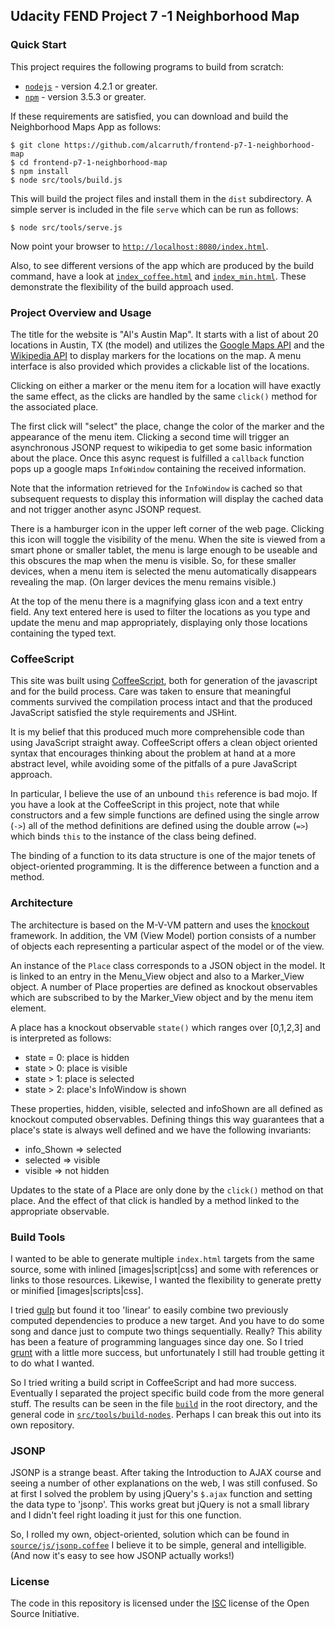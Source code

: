 
## Udacity FEND Project 7 -1 Neighborhood Map

### Quick Start

This project requires the following programs to build from scratch:

 - [`nodejs`](https://nodejs.org/en/) - version 4.2.1 or greater.
 - [`npm`](https://www.npmjs.com/) - version 3.5.3 or greater.

If these requirements are satisfied, you can download and build the
Neighborhood Maps App as follows:

```
$ git clone https://github.com/alcarruth/frontend-p7-1-neighborhood-map
$ cd frontend-p7-1-neighborhood-map
$ npm install
$ node src/tools/build.js
```

This will build the project files and install them in the `dist`
subdirectory.  A simple server is included in the file `serve` which
can be run as follows:

```
$ node src/tools/serve.js
```

Now point your browser to
[`http://localhost:8080/index.html`](http://localhost:8080/index.html).

Also, to see different versions of the app which are produced by the
build command, have a look at
[`index_coffee.html`](http://localhost:8080/index_coffee.html) and
[`index_min.html`](http://localhost:8080/index_min.html).  These
demonstrate the flexibility of the build approach used.


### Project Overview and Usage

The title for the website is "Al's Austin Map".  It starts with a list
of about 20 locations in Austin, TX (the model) and utilizes the
[Google Maps API](https://developers.google.com/maps/) and the
[Wikipedia API](https://www.mediawiki.org/wiki/API:Main_page) to
display markers for the locations on the map.  A menu interface is
also provided which provides a clickable list of the locations.

Clicking on either a marker or the menu item for a location will have
exactly the same effect, as the clicks are handled by the same
`click()` method for the associated place.

The first click will "select" the place, change the color of the
marker and the appearance of the menu item.  Clicking a second time
will trigger an asynchronous JSONP request to wikipedia to get some
basic information about the place.  Once this async request is
fulfilled a `callback` function pops up a google maps `InfoWindow`
containing the received information.

Note that the information retrieved for the `InfoWindow` is cached so
that subsequent requests to display this information will display the
cached data and not trigger another async JSONP request.

There is a hamburger icon in the upper left corner of the web page.
Clicking this icon will toggle the visibility of the menu.  When the
site is viewed from a smart phone or smaller tablet, the menu is large
enough to be useable and this obscures the map when the menu is
visible.  So, for these smaller devices, when a menu item is selected
the menu automatically disappears revealing the map.  (On larger
devices the menu remains visible.)

At the top of the menu there is a magnifying glass icon and a text
entry field.  Any text entered here is used to filter the locations as
you type and update the menu and map appropriately, displaying only
those locations containing the typed text.

### CoffeeScript

This site was built using [CoffeeScript](http://coffeescript.org/),
both for generation of the javascript and for the build process.  Care
was taken to ensure that meaningful comments survived the compilation
process intact and that the produced JavaScript satisfied the style
requirements and JSHint.

It is my belief that this produced much more comprehensible code than
using JavaScript straight away.  CoffeeScript offers a clean object
oriented syntax that encourages thinking about the problem at hand at
a more abstract level, while avoiding some of the pitfalls of a pure
JavaScript approach.

In particular, I believe the use of an unbound `this` reference is bad
mojo. If you have a look at the CoffeeScript in this project, note
that while constructors and a few simple functions are defined using
the single arrow (`->`) all of the method definitions are defined
using the double arrow (`=>`) which binds `this` to the instance of
the class being defined.

The binding of a function to its data structure is one of the major
tenets of object-oriented programming.  It is the difference between a
function and a method.

### Architecture

The architecture is based on the M-V-VM pattern and uses the
[knockout](http://knockoutjs.com/) framework.  In addition, the VM
(View Model) portion consists of a number of objects each representing
a particular aspect of the model or of the view.

An instance of the `Place` class corresponds to a JSON object in the
model.  It is linked to an entry in the Menu_View object and also to a
Marker_View object.  A number of Place properties are defined as
knockout observables which are subscribed to by the Marker_View object
and by the menu item element.

A place has a knockout observable `state()` which ranges over [0,1,2,3]
and is interpreted as follows:

 - state = 0: place is hidden
 - state > 0: place is visible
 - state > 1: place is selected
 - state > 2: place's InfoWindow is shown

These properties, hidden, visible, selected and infoShown are all
defined as knockout computed observables.  Defining things this way
guarantees that a place's state is always well defined
and we have the following invariants:

 - info_Shown => selected
 - selected => visible
 - visible => not hidden 

Updates to the state of a Place are only done by the `click()` method
on that place.  And the effect of that click is handled by a method
linked to the appropriate observable.


### Build Tools

I wanted to be able to generate multiple `index.html` targets from the
same source, some with inlined [images|script|css] and some with
references or links to those resources.  Likewise, I wanted the
flexibility to generate pretty or minified [images|scripts|css].

I tried [gulp](http://gulpjs.com/) but found it too 'linear' to easily
combine two previously computed dependencies to produce a new target.
And you have to do some song and dance just to compute two things
sequentially.  Really?  This ability has been a feature of programming
languages since day one.  So I tried [grunt](http://gruntjs.com/) with
a little more success, but unfortunately I still had trouble getting
it to do what I wanted.

So I tried writing a build script in CoffeeScript and had more
success.  Eventually I separated the project specific build code from
the more general stuff.  The results can be seen in the file
[`build`](https://github.com/alcarruth/frontend-p7-1-neighborhood-map/blob/master/build)
in the root directory, and the general code in
[`src/tools/build-nodes`](https://github.com/alcarruth/frontend-p7-1-neighborhood-map/blob/master/src/tools/build-nodes/index.coffee). Perhaps
I can break this out into its own repository.


### JSONP

JSONP is a strange beast.  After taking the Introduction to AJAX
course and seeing a number of other explanations on the web, I was
still confused.  So at first I solved the problem by using jQuery's
`$.ajax` function and setting the data type to 'jsonp'.  This works
great but jQuery is not a small library and I didn't feel right
loading it just for this one function.

So, I rolled my own, object-oriented, solution which can be found in
[`source/js/jsonp.coffee`](https://github.com/alcarruth/frontend-p7-1-neighborhood-map/blob/master/src/js/jsonp.coffee)
I believe it to be simple, general and intelligible.  (And now it's easy to
see how JSONP actually works!)


### License

The code in this repository is licensed under the [ISC](https://opensource.org/licenses/ISC) license of the Open Source Initiative.
